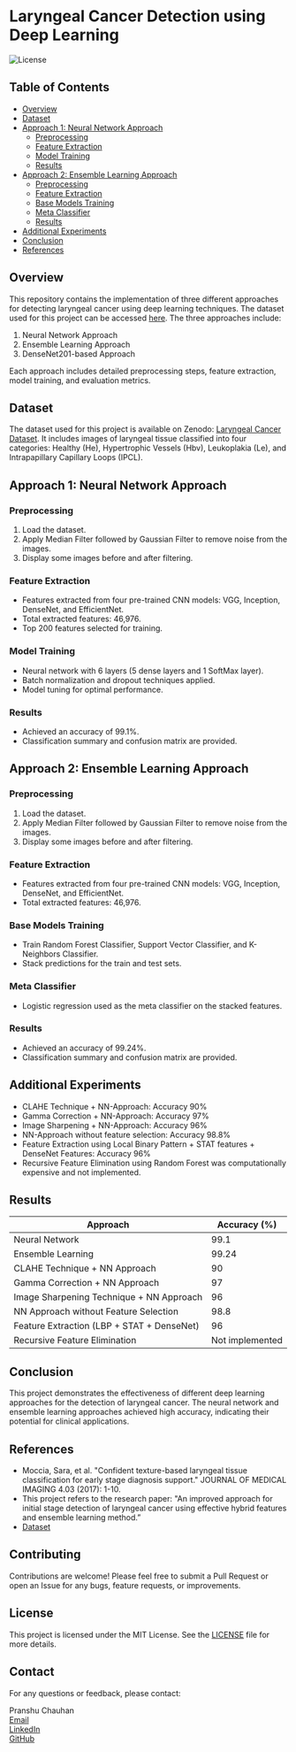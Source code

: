 # Laryngeal Cancer Detection using Deep Learning

![License](https://img.shields.io/badge/license-MIT-blue.svg)

## Table of Contents

- [Overview](#overview)
- [Dataset](#dataset)
- [Approach 1: Neural Network Approach](#approach-1-neural-network-approach)
  - [Preprocessing](#preprocessing)
  - [Feature Extraction](#feature-extraction)
  - [Model Training](#model-training)
  - [Results](#results)
- [Approach 2: Ensemble Learning Approach](#approach-2-ensemble-learning-approach)
  - [Preprocessing](#preprocessing-1)
  - [Feature Extraction](#feature-extraction-1)
  - [Base Models Training](#base-models-training)
  - [Meta Classifier](#meta-classifier)
  - [Results](#results-1)
- [Additional Experiments](#additional-experiments)
- [Conclusion](#conclusion)
- [References](#references)

## Overview

This repository contains the implementation of three different approaches for detecting laryngeal cancer using deep learning techniques. The dataset used for this project can be accessed [here](https://zenodo.org/records/1003200). The three approaches include:

1. Neural Network Approach
2. Ensemble Learning Approach
3. DenseNet201-based Approach

Each approach includes detailed preprocessing steps, feature extraction, model training, and evaluation metrics.

## Dataset

The dataset used for this project is available on Zenodo: [Laryngeal Cancer Dataset](https://zenodo.org/records/1003200). It includes images of laryngeal tissue classified into four categories: Healthy (He), Hypertrophic Vessels (Hbv), Leukoplakia (Le), and Intrapapillary Capillary Loops (IPCL).

## Approach 1: Neural Network Approach

### Preprocessing

1. Load the dataset.
2. Apply Median Filter followed by Gaussian Filter to remove noise from the images.
3. Display some images before and after filtering.

### Feature Extraction

- Features extracted from four pre-trained CNN models: VGG, Inception, DenseNet, and EfficientNet.
- Total extracted features: 46,976.
- Top 200 features selected for training.

### Model Training

- Neural network with 6 layers (5 dense layers and 1 SoftMax layer).
- Batch normalization and dropout techniques applied.
- Model tuning for optimal performance.

### Results

- Achieved an accuracy of 99.1%.
- Classification summary and confusion matrix are provided.

## Approach 2: Ensemble Learning Approach

### Preprocessing

1. Load the dataset.
2. Apply Median Filter followed by Gaussian Filter to remove noise from the images.
3. Display some images before and after filtering.

### Feature Extraction

- Features extracted from four pre-trained CNN models: VGG, Inception, DenseNet, and EfficientNet.
- Total extracted features: 46,976.

### Base Models Training

- Train Random Forest Classifier, Support Vector Classifier, and K-Neighbors Classifier.
- Stack predictions for the train and test sets.

### Meta Classifier

- Logistic regression used as the meta classifier on the stacked features.

### Results

- Achieved an accuracy of 99.24%.
- Classification summary and confusion matrix are provided.

## Additional Experiments

- CLAHE Technique + NN-Approach: Accuracy 90%
- Gamma Correction + NN-Approach: Accuracy 97%
- Image Sharpening + NN-Approach: Accuracy 96%
- NN-Approach without feature selection: Accuracy 98.8%
- Feature Extraction using Local Binary Pattern + STAT features + DenseNet Features: Accuracy 96%
- Recursive Feature Elimination using Random Forest was computationally expensive and not implemented.

## Results

| Approach                         | Accuracy (%) |
|----------------------------------|--------------|
| Neural Network                   | 99.1         |
| Ensemble Learning                | 99.24        |
| CLAHE Technique + NN Approach    | 90           |
| Gamma Correction + NN Approach   | 97           |
| Image Sharpening Technique + NN Approach | 96   |
| NN Approach without Feature Selection | 98.8  |
| Feature Extraction (LBP + STAT + DenseNet) | 96 |
| Recursive Feature Elimination    | Not implemented |


## Conclusion

This project demonstrates the effectiveness of different deep learning approaches for the detection of laryngeal cancer. The neural network and ensemble learning approaches achieved high accuracy, indicating their potential for clinical applications.

## References

- Moccia, Sara, et al. "Confident texture-based laryngeal tissue classification for early stage diagnosis support." JOURNAL OF MEDICAL IMAGING 4.03 (2017): 1-10.
- This project refers to the research paper: "An improved approach for initial stage detection of laryngeal cancer using effective hybrid features and ensemble learning method.”
- [Dataset](https://zenodo.org/records/1003200)

## Contributing
Contributions are welcome! Please feel free to submit a Pull Request or open an Issue for any bugs, feature requests, or improvements.

## License
This project is licensed under the MIT License. See the [LICENSE](LICENSE) file for more details.

## Contact
For any questions or feedback, please contact:

Pranshu Chauhan  
[Email](mailto:pranshu26092003@example.com)  
[LinkedIn](https://www.linkedin.com/in/pranshu-chauhan-72921b231)  
[GitHub](https://github.com/Pranshu-Chauhan)

